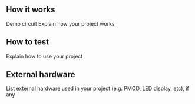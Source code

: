 <!---

This file is used to generate your project datasheet. Please fill in the information below and delete any unused
sections.

You can also include images in this folder and reference them in the markdown. Each image must be less than
512 kb in size, and the combined size of all images must be less than 1 MB.
-->

## How it works
Demo circuit
Explain how your project works

## How to test

Explain how to use your project

## External hardware

List external hardware used in your project (e.g. PMOD, LED display, etc), if any
